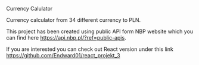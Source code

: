 
Currency Calulator

Currency calculator from 34 different currency to PLN.

This project has been created using public API form NBP website which you can find here https://api.nbp.pl/?ref=public-apis.

If you are interested you can check out React version under this link https://github.com/Endward01/react_projekt_3
